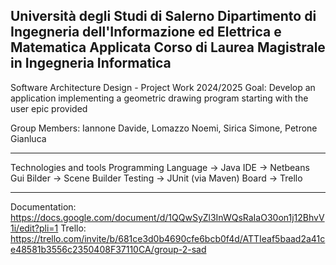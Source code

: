 Università degli Studi di Salerno
Dipartimento di Ingegneria dell'Informazione ed Elettrica e Matematica Applicata
Corso di Laurea Magistrale in Ingegneria Informatica
----------------------------------------------------------------------------------------------------------

Software Architecture Design - Project Work 2024/2025
Goal: Develop an application implementing a geometric drawing program starting with the user epic provided

Group Members: Iannone Davide, Lomazzo Noemi, Sirica Simone, Petrone Gianluca

----------------------------------------------------------------------------------------------------------

Technologies and tools
Programming Language -> Java
IDE -> Netbeans
Gui Bilder -> Scene Builder
Testing -> JUnit (via Maven)
Board -> Trello

----------------------------------------------------------------------------------------------------------

Documentation: https://docs.google.com/document/d/1QQwSyZl3InWQsRaIaO30on1j12BhvV1i/edit?pli=1
Trello: https://trello.com/invite/b/681ce3d0b4690cfe6bcb0f4d/ATTIeaf5baad2a41ce48581b3556c2350408F37110CA/group-2-sad
